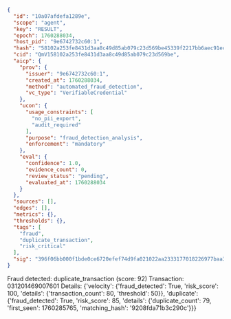 ```json
{
  "id": "10a07afdefa1289e",
  "scope": "agent",
  "key": "RESULT",
  "epoch": 1760288034,
  "host_pid": "9e6742732c60:1",
  "hash": "58102a253fe8431d3aa8c49d85ab079c23d569be45339f2217bb6aec91eccdcf",
  "cid": "QmV158102a253fe8431d3aa8c49d85ab079c23d569be",
  "aicp": {
    "prov": {
      "issuer": "9e6742732c60:1",
      "created_at": 1760288034,
      "method": "automated_fraud_detection",
      "vc_type": "VerifiableCredential"
    },
    "ucon": {
      "usage_constraints": [
        "no_pii_export",
        "audit_required"
      ],
      "purpose": "fraud_detection_analysis",
      "enforcement": "mandatory"
    },
    "eval": {
      "confidence": 1.0,
      "evidence_count": 0,
      "review_status": "pending",
      "evaluated_at": 1760288034
    }
  },
  "sources": [],
  "edges": [],
  "metrics": {},
  "thresholds": {},
  "tags": [
    "fraud",
    "duplicate_transaction",
    "risk_critical"
  ],
  "sig": "396f06bb000f1bde0ce6720efef74d9fa021022aa2333177018226977baa3374"
}
```

Fraud detected: duplicate_transaction (score: 92)
Transaction: 031201469007601
Details: {'velocity': {'fraud_detected': True, 'risk_score': 100, 'details': {'transaction_count': 80, 'threshold': 50}}, 'duplicate': {'fraud_detected': True, 'risk_score': 85, 'details': {'duplicate_count': 79, 'first_seen': 1760285765, 'matching_hash': '9208fda71b3c290c'}}}